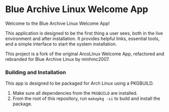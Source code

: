 # Blue Archive Linux Welcome App

Welcome to the Blue Archive Linux Welcome App!

This application is designed to be the first thing a user sees, both in the live environment and after installation. It provides helpful links, essential tools, and a simple interface to start the system installation.

This project is a fork of the original ArcoLinux Welcome App, refactored and rebranded for Blue Archive Linux by minhmc2007.

### Building and Installation

This app is designed to be packaged for Arch Linux using a PKGBUILD.

1.  Make sure all dependencies from the `PKGBUILD` are installed.
2.  From the root of this repository, run `makepkg -si` to build and install the package.
